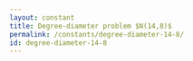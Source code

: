 ```yaml
---
layout: constant
title: Degree-diameter problem $N(14,8)$
permalink: /constants/degree-diameter-14-8/
id: degree-diameter-14-8
---
```

